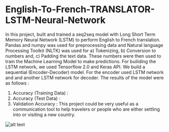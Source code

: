# English-To-French-TRANSLATOR-LSTM-Neural-Network

In this project, built and trained a seq2seq model with Long Short Term Memory Neural Network (LSTM) to perform English to French translation. 
Pandas and numpy was used for preprocessing data and Natural language Processing Toolkit (NLTK) was used for a) Tokenizing, b) Conversion to numbers and, c) Padding the text data. These numbers were then used to train the Machine Learning Model to make predictions.
For builiding the LSTM network, we used Tensorflow 2.0 and Keras API. We build a sequential (Encoder-Decoder) model. For the encoder used LSTM network and and another LSTM network for decoder.
The results of the model were as follows :
1) Accuracy (Training Data) : 
2) Accuracy (Test Data) : 
3) Validation Accuracy : 
This project could be very useful as a communication tool to help travelers or people who are either settling into or visiting a new country.

![alt text](http://url/to/img.png)
